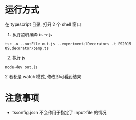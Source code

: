 # 运行方式

在 typescript 目录, 打开 2 个 shell 窗口

1. 执行监听编译 ts -> js

```
tsc -w --outFile out.js --experimentalDecorators -t ES2015 09.decorator/temp.ts
```

2. 执行 js

```
node-dev out.js
```


2 者都是 watch 模式, 修改即可看到结果


# 注意事项

* tsconfig.json 不会作用于指定了 input-file 的情况
